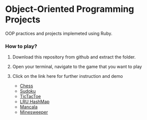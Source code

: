 # Object-Oriented Programming Projects 

OOP practices and projects implemeted using Ruby.

### How to play?
  1. Download this repository from github and extract the folder.
  
  2. Open your terminal, navigate to the game that you want to play
  
  3. Click on the link here for further instruction and demo
  
      - [Chess](https://github.com/arashMirhosseini/oop_projects/tree/master/chess)
      - [Sudoku](https://github.com/arashMirhosseini/oop_projects/tree/master/sudoku)
      - [TicTacToe](https://github.com/arashMirhosseini/oop_projects/tree/master/tictactoe)
      - [LRU HashMap](https://github.com/arashMirhosseini/oop_projects/tree/master/hashMap_lru)
      - [Mancala](https://github.com/arashMirhosseini/oop_projects/tree/master/mancala)
      - [Minesweeper](https://github.com/arashMirhosseini/oop_projects/tree/master/minesweeper)
    

